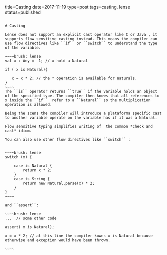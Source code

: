 title=Casting
date=2017-11-19
type=post
tags=casting, lense
status=published
~~~~~~

# Casting

Lense does not support an explicit cast operator like C or Java , it supports flow sensitive casting instead. This means the compiler can use flow directives like ``if`` or ``switch`` to understand the type of the variable.

~~~~brush: lense 
val x : Any =  1; // x hold a Natural

if ( x is Natural){
   
   x = x * 2; // the * operation is available for naturals.
} 
~~~~
The ``is`` operator returns ``true`` if the variable holds an object of the specified type. The compiler then knows that all references to x inside the ``if``  refer to a ``Natural`` so the multiplication operation is allowed.

Being the scens the compiler will introduce a plataforma specific cast to another variable operate on the variable has if it was a Natural.

Flow sensitive typing simplifies writing of  the common *check and cast* idiom.

You can also use other flow directives like ``switch`` :


~~~~brush: lense 
switch (x) {

	case is Natural { 
		return x * 2;
	}
	case is String {
		return new Natural.parse(x) * 2;
	}
}
~~~~

and ``assert``:

~~~~brush: lense 
...  // some other code 

assert( x is Natural);

x = x * 2; // at this line the compiler kowns x is Natural because otherwise and exception would have been thrown.

~~~~


